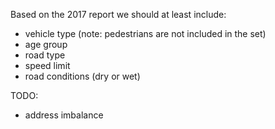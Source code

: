 Based on the 2017 report we should at least include:

- vehicle type (note: pedestrians are not included in the set)
- age group
- road type
- speed limit
- road conditions (dry or wet)


TODO:
- address imbalance


